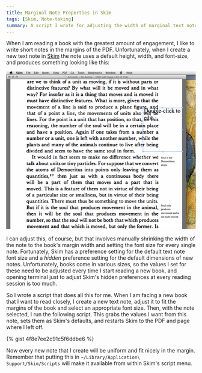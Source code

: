 ```yaml
---
title: Marginal Note Properties in Skim
tags: [Skim, Note-taking]
summary: A script I wrote for adjusting the width of marginal text notes in Skim.
---
```


When I am reading a book with the greatest amount of engagement, I
like to write short notes in the margins of the PDF.
Unfortunately, when I create a new text note in [Skim] the note
uses a default height, width, and font-size, and produces something
looking like this:

[Skim]: http://skim-app.sourceforge.net

![New text note in Skim with default settings](/images/Screen2014-07-041.png)

I can adjust this, of course, but that involves manually shrinking
the width of the note to the book's margin width and setting the
font size for every single note.  Fortunately, Skim has a
preference setting for the default text note font size and a
*hidden* preference setting for the default dimensions of new
notes.  Unfortunately, books come in various sizes, so the values I
set for these need to be adjusted every time I start reading a new
book, and opening terminal just to adjust Skim's hidden preferences
at every reading session is too much.

So I wrote a script that does all this for me.  When I am facing a
new book that I want to read closely, I create a new text note,
adjust it to fit the margins of the book and select an appropriate
font size.  Then, with the note selected, I run the following
script.  This grabs the values I want from this note, sets them as
Skim's defaults, and restarts Skim to the PDF and page where I left
off.

{% gist 4f8e7ee2c91c5f6ddbe6 %}

Now every new note that I create will be uniform and fit nicely in
the margin.  Remember that putting this in `~/Library/Application\
Support/Skim/Scripts` will make it available from within Skim's
script menu.

